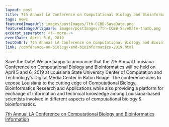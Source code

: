 ```yaml
---
layout: post
title: 7th Annual LA Conference on Computational Biology and Bioinformatics - Save the Date
tags: news
featuredImageUrl: images/postImages/7th-CCBB-SaveDate.png
featuredImageUrlSquare: images/postImages/7th-CCBB-SaveDate-thumb.png
excerpt_separator: <!--more-->
eventDate: April 5-6, 2019
textOnUrl: 7th Annual LA Conference on Computational Biology and Bioinformatics - Save the Date
link: /conference-on-biology-and-bioinformatics-2019.html
---
```

<p>Save the Date! We are happy to announce that the 7th Annual Louisiana Conference on Computational Biology and Bioinformatics will be held on April 5 and 6, 2019 at Louisiana State University Center of Computation and Technology's Digital Media Center in Baton Rouge. <!--more-->The conference aims to expose Louisiana to the cutting edge of Computational Biology, Bioinformatics Research and Applications while also providing a platform for exchange of information and technical knowledge among Louisiana-based scientists involved in different aspects of computational biology & bioinformatics.</p>
  <a class="button" href="{{ "/conference-on-biology-and-bioinformatics.html" | relative_url }}">7th Annual LA Conference on Computational Biology and Bioinformatics Information</a>
